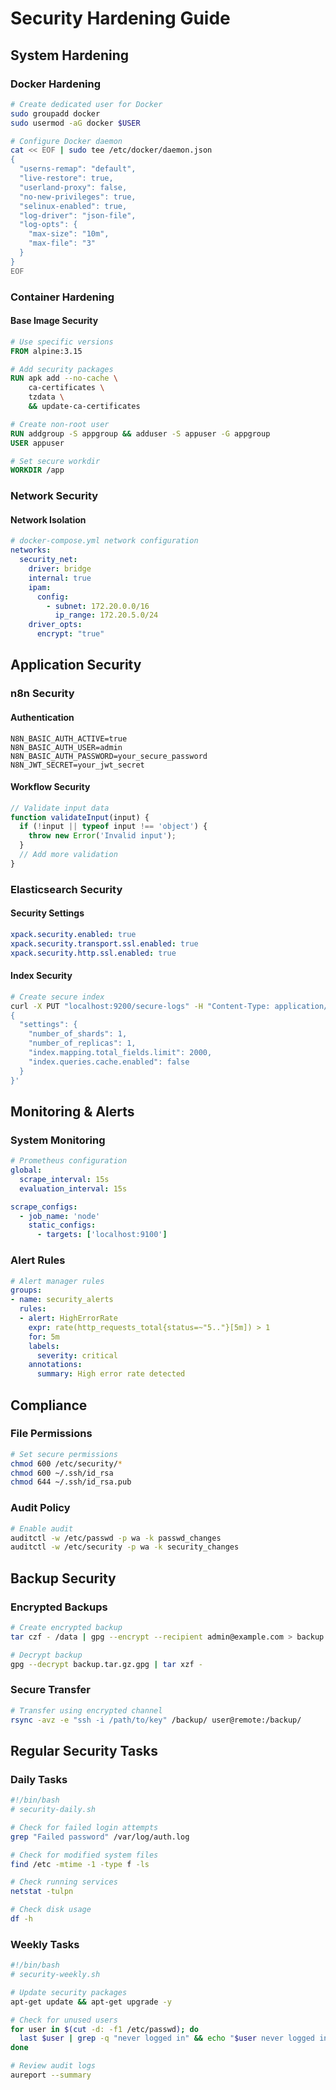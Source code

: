 # Security Hardening Guide

## System Hardening

### Docker Hardening
```bash
# Create dedicated user for Docker
sudo groupadd docker
sudo usermod -aG docker $USER

# Configure Docker daemon
cat << EOF | sudo tee /etc/docker/daemon.json
{
  "userns-remap": "default",
  "live-restore": true,
  "userland-proxy": false,
  "no-new-privileges": true,
  "selinux-enabled": true,
  "log-driver": "json-file",
  "log-opts": {
    "max-size": "10m",
    "max-file": "3"
  }
}
EOF
```

### Container Hardening

#### Base Image Security
```dockerfile
# Use specific versions
FROM alpine:3.15

# Add security packages
RUN apk add --no-cache \
    ca-certificates \
    tzdata \
    && update-ca-certificates

# Create non-root user
RUN addgroup -S appgroup && adduser -S appuser -G appgroup
USER appuser

# Set secure workdir
WORKDIR /app
```

### Network Security

#### Network Isolation
```yaml
# docker-compose.yml network configuration
networks:
  security_net:
    driver: bridge
    internal: true
    ipam:
      config:
        - subnet: 172.20.0.0/16
          ip_range: 172.20.5.0/24
    driver_opts:
      encrypt: "true"
```

## Application Security

### n8n Security

#### Authentication
```env
N8N_BASIC_AUTH_ACTIVE=true
N8N_BASIC_AUTH_USER=admin
N8N_BASIC_AUTH_PASSWORD=your_secure_password
N8N_JWT_SECRET=your_jwt_secret
```

#### Workflow Security
```javascript
// Validate input data
function validateInput(input) {
  if (!input || typeof input !== 'object') {
    throw new Error('Invalid input');
  }
  // Add more validation
}
```

### Elasticsearch Security

#### Security Settings
```yaml
xpack.security.enabled: true
xpack.security.transport.ssl.enabled: true
xpack.security.http.ssl.enabled: true
```

#### Index Security
```bash
# Create secure index
curl -X PUT "localhost:9200/secure-logs" -H "Content-Type: application/json" -d'
{
  "settings": {
    "number_of_shards": 1,
    "number_of_replicas": 1,
    "index.mapping.total_fields.limit": 2000,
    "index.queries.cache.enabled": false
  }
}'
```

## Monitoring & Alerts

### System Monitoring
```yaml
# Prometheus configuration
global:
  scrape_interval: 15s
  evaluation_interval: 15s

scrape_configs:
  - job_name: 'node'
    static_configs:
      - targets: ['localhost:9100']
```

### Alert Rules
```yaml
# Alert manager rules
groups:
- name: security_alerts
  rules:
  - alert: HighErrorRate
    expr: rate(http_requests_total{status=~"5.."}[5m]) > 1
    for: 5m
    labels:
      severity: critical
    annotations:
      summary: High error rate detected
```

## Compliance

### File Permissions
```bash
# Set secure permissions
chmod 600 /etc/security/*
chmod 600 ~/.ssh/id_rsa
chmod 644 ~/.ssh/id_rsa.pub
```

### Audit Policy
```bash
# Enable audit
auditctl -w /etc/passwd -p wa -k passwd_changes
auditctl -w /etc/security -p wa -k security_changes
```

## Backup Security

### Encrypted Backups
```bash
# Create encrypted backup
tar czf - /data | gpg --encrypt --recipient admin@example.com > backup.tar.gz.gpg

# Decrypt backup
gpg --decrypt backup.tar.gz.gpg | tar xzf -
```

### Secure Transfer
```bash
# Transfer using encrypted channel
rsync -avz -e "ssh -i /path/to/key" /backup/ user@remote:/backup/
```

## Regular Security Tasks

### Daily Tasks
```bash
#!/bin/bash
# security-daily.sh

# Check for failed login attempts
grep "Failed password" /var/log/auth.log

# Check for modified system files
find /etc -mtime -1 -type f -ls

# Check running services
netstat -tulpn

# Check disk usage
df -h
```

### Weekly Tasks
```bash
#!/bin/bash
# security-weekly.sh

# Update security packages
apt-get update && apt-get upgrade -y

# Check for unused users
for user in $(cut -d: -f1 /etc/passwd); do
  last $user | grep -q "never logged in" && echo "$user never logged in"
done

# Review audit logs
aureport --summary
```
